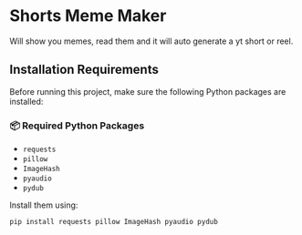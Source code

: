 # Shorts Meme Maker
Will show you memes, read them and it will auto generate a yt short or reel.

## Installation Requirements

Before running this project, make sure the following Python packages are installed:

### 📦 Required Python Packages

- `requests`
- `pillow`
- `ImageHash`
- `pyaudio`
- `pydub`

Install them using:

```bash
pip install requests pillow ImageHash pyaudio pydub
